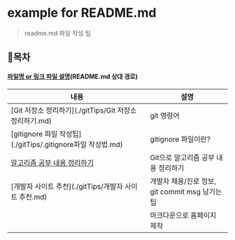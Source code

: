 # example for README.md

> readme.md 파일 작성 팁

## :baby_chick:목차

#### [파일명 or 링크 파일 설명]()(README.md 상대 경로)

| 내용                                                        | 설명                                                |
| ----------------------------------------------------------- | --------------------------------------------------- |
| [Git 저장소 정리하기](./gitTips/Git 저장소 정리하기.md)     | git 명령어                                          |
| [gitignore 파일 작성팁](./gitTips/.gitignore파일 작성법.md) | gitignore 파일이란?                                 |
| [알고리즘 공부 내용 정리하기](./algorithmStudy/solution.md) | Git으로 알고리즘 공부 내용 정리하기                 |
| [개발자 사이트 추천](./gitTips/개발자 사이트 추천.md)       | 개발자 채용/진로 정보, <br>git commit msg  남기는팁 |
|                                                             | 마크다운으로 홈페이지 제작                          |


